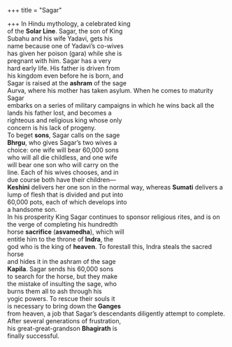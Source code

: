 +++
title = "Sagar"

+++
In Hindu mythology, a celebrated king  
of the **Solar Line**. Sagar, the son of King  
Subahu and his wife Yadavi, gets his  
name because one of Yadavi’s co-wives  
has given her poison (gara) while she is  
pregnant with him. Sagar has a very  
hard early life. His father is driven from  
his kingdom even before he is born, and  
Sagar is raised at the **ashram** of the sage  
Aurva, where his mother has taken asylum. When he comes to maturity Sagar  
embarks on a series of military campaigns in which he wins back all the  
lands his father lost, and becomes a  
righteous and religious king whose only  
concern is his lack of progeny.  
To beget **sons**, Sagar calls on the sage  
**Bhrgu**, who gives Sagar’s two wives a  
choice: one wife will bear 60,000 sons  
who will all die childless, and one wife  
will bear one son who will carry on the  
line. Each of his wives chooses, and in  
due course both have their children—  
**Keshini** delivers her one son in the normal way, whereas **Sumati** delivers a  
lump of flesh that is divided and put into  
60,000 pots, each of which develops into  
a handsome son.  
In his prosperity King Sagar continues to sponsor religious rites, and is on  
the verge of completing his hundredth  
horse **sacrifice** (**asvamedha**), which will  
entitle him to the throne of **Indra**, the  
god who is the king of **heaven**. To forestall this, Indra steals the sacred horse  
and hides it in the ashram of the sage  
**Kapila**. Sagar sends his 60,000 sons  
to search for the horse, but they make  
the mistake of insulting the sage, who  
burns them all to ash through his  
yogic powers. To rescue their souls it  
is necessary to bring down the **Ganges**  
from heaven, a job that Sagar’s descendants diligently attempt to complete.  
After several generations of frustration,  
his great-great-grandson **Bhagirath** is  
finally successful.